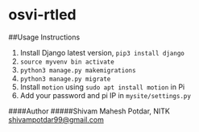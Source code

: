 # osvi-rtled

##Usage Instructions

1. Install Django latest version, ```pip3 install django```
2. ```source myvenv bin activate```
3. ```python3 manage.py makemigrations```
4. ```python3 manage.py migrate```
5. Install ```motion``` using ```sudo apt install motion``` in Pi
6. Add your password and pi IP in ```mysite/settings.py```


####Author
#####Shivam Mahesh Potdar, NITK
shivampotdar99@gmail.com


